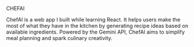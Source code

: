 CHEFAI


ChefAI is a web app I built while learning React. It helps users make the most of what they have in the kitchen by generating recipe ideas based on available ingredients. 
Powered by the Gemini API, ChefAI aims to simplify meal planning and spark culinary creativity.
